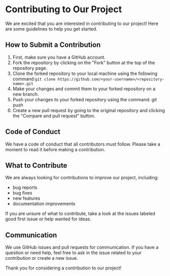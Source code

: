 # Contributing to Our Project

We are excited that you are interested in contributing to our project! Here are some guidelines to help you get started.

## How to Submit a Contribution

1. First, make sure you have a GitHub account.
1. Fork the repository by clicking on the "Fork" button at the top of the repository page.
1. Clone the forked repository to your local machine using the following command:`git clone https://github.com/<your-username>/<repository-name>.git`
1. Make your changes and commit them to your forked repository on a new branch.
1. Push your changes to your forked repository using the command: git push
1. Create a new pull request by going to the original repository and clicking the "Compare and pull request" button.

## Code of Conduct

We have a code of conduct that all contributors must follow. Please take a moment to read it before making a contribution.

## What to Contribute

We are always looking for contributions to improve our project, including:

- bug reports
- bug fixes
- new features
- documentation improvements

If you are unsure of what to contribute, take a look at the issues labeled good first issue or help wanted for ideas.

## Communication

We use GitHub issues and pull requests for communication. If you have a question or need help, feel free to ask in the issue related to your contribution or create a new issue.

Thank you for considering a contribution to our project!

